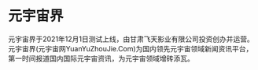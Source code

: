 # 

# 元宇宙界

元宇宙界于2021年12月1日测试上线，由甘肃飞天影业有限公司投资创办并运营。元宇宙界(元宇宙网YuanYuZhouJie.Com)为国内领先元宇宙领域新闻资讯平台，第一时间报道国内国际元宇宙资讯，为元宇宙领域增砖添瓦。



